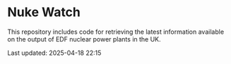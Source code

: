 # Nuke Watch

This repository includes code for retrieving the latest information available on the output of EDF nuclear power plants in the UK.

Last updated: 2025-04-18 22:15